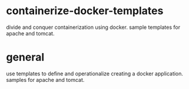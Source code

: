 # containerize-docker-templates

divide and conquer containerization using docker. sample templates for apache and tomcat.

# general

use templates to define and operationalize creating a docker application. samples for apache and tomcat.
